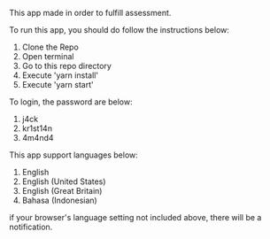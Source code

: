 This app made in order to fulfill assessment.

To run this app, you should do follow the instructions below:
1. Clone the Repo
2. Open terminal
3. Go to this repo directory
4. Execute 'yarn install'
5. Execute 'yarn start'

To login, the password are below:
1. j4ck
2. kr1st14n
3. 4m4nd4

This app support languages below:
1. English
2. English (United States)
3. English (Great Britain)
4. Bahasa (Indonesian)

if your browser's language setting not included above, there will be a notification.
